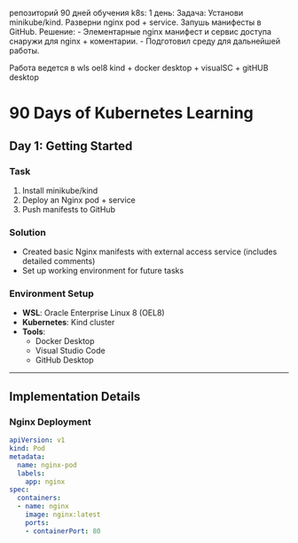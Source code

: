 репозиторий 90 дней обучения k8s: 
1 день:
  Задача:
    Установи minikube/kind.
    Разверни nginx pod + service.
    Запушь манифесты в GitHub.
  Решение:
    - Элементарные nginx манифест и сервис доступа снаружи для nginx + коментарии.
    - Подготовил среду для дальнейшей работы. 



Работа ведется в wls oel8 kind + docker desktop + visualSC + gitHUB desktop



# 90 Days of Kubernetes Learning

## Day 1: Getting Started

### Task
1. Install minikube/kind
2. Deploy an Nginx pod + service
3. Push manifests to GitHub

### Solution
- Created basic Nginx manifests with external access service (includes detailed comments)
- Set up working environment for future tasks

### Environment Setup
- **WSL**: Oracle Enterprise Linux 8 (OEL8)
- **Kubernetes**: Kind cluster
- **Tools**:
  - Docker Desktop
  - Visual Studio Code
  - GitHub Desktop

---

## Implementation Details

### Nginx Deployment
```yaml
apiVersion: v1
kind: Pod
metadata:
  name: nginx-pod
  labels:
    app: nginx
spec:
  containers:
  - name: nginx
    image: nginx:latest
    ports:
    - containerPort: 80